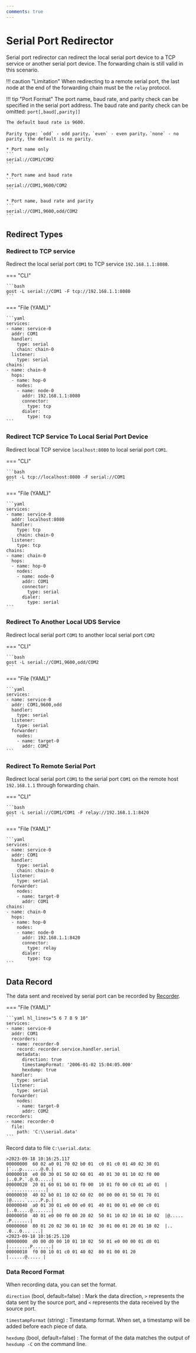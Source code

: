 ```yaml
---
comments: true
---
```


# Serial Port Redirector

Serial port redirector can redirect the local serial port device to a TCP service or another serial port device. The forwarding chain is still valid in this scenario.

!!! caution "Limitation"
	When redirecting to a remote serial port, the last node at the end of the forwarding chain must be the `relay` protocol.

!!! tip "Port Format"
	The port name, baud rate, and parity check can be specified in the serial port address. The baud rate and parity check can be omitted: `port[,baud[,parity]]`

	The default baud rate is 9600.

	Parity type: `odd` - odd parity，`even` - even parity，`none` - no parity, the default is no parity.

	* Port name only
	```
	serial://COM1/COM2
	```

	* Port name and baud rate
	```
	serial://COM1,9600/COM2
	```

	* Port name, baud rate and parity
	```
	serial://COM1,9600,odd/COM2
	```

## Redirect Types

### Redirect to TCP service

Redirect the local serial port `COM1` to TCP service `192.168.1.1:8080`.

=== "CLI"

	```bash
	gost -L serial://COM1 -F tcp://192.168.1.1:8080
	```

=== "File (YAML)"

    ```yaml
	services:
	- name: service-0
	  addr: COM1
	  handler:
		type: serial
		chain: chain-0
	  listener:
		type: serial
	chains:
	- name: chain-0
	  hops:
	  - name: hop-0
	    nodes:
		- name: node-0
		  addr: 192.168.1.1:8080
		  connector:
		    type: tcp
		  dialer:
		    type: tcp
	```

### Redirect TCP Service To Local Serial Port Device

Redirect local TCP service `localhost:8080` to local serial port `COM1`.

=== "CLI"

	```bash
	gost -L tcp://localhost:8080 -F serial://COM1
	```

=== "File (YAML)"

    ```yaml
	services:
	- name: service-0
	  addr: localhost:8080
	  handler:
		type: tcp
		chain: chain-0
	  listener:
		type: tcp
	chains:
	- name: chain-0
	  hops:
	  - name: hop-0
	    nodes:
		- name: node-0
		  addr: COM1
		  connector:
		    type: serial
		  dialer:
		    type: serial
	```

### Redirect To Another Local UDS Service

Redirect local serial port `COM1` to another local serial port `COM2`

=== "CLI"

	```bash
	gost -L serial://COM1,9600,odd/COM2
	```

=== "File (YAML)"

    ```yaml
	services:
	- name: service-0
	  addr: COM1,9600,odd
	  handler:
		type: serial
	  listener:
		type: serial
	  forwarder:
	    nodes:
		- name: target-0
		  addr: COM2
	```

### Redirect To Remote Serial Port

Redirect local serial port `COM1` to the serial port `COM1` on the remote host `192.168.1.1` through forwarding chain. 

=== "CLI"

	```bash
	gost -L serial://COM1/COM1 -F relay://192.168.1.1:8420
	```

=== "File (YAML)"

    ```yaml
	services:
	- name: service-0
	  addr: COM1
	  handler:
		type: serial
		chain: chain-0
	  listener:
		type: serial
	  forwarder:
	    nodes:
		- name: target-0
		  addr: COM1
	chains:
	- name: chain-0
	  hops:
	  - name: hop-0
		nodes:
		- name: node-0
		  addr: 192.168.1.1:8420
		  connector:
			type: relay
		  dialer:
			type: tcp
	```

## Data Record

The data sent and received by serial port can be recorded by [Recorder](/en/concepts/recorder/).

=== "File (YAML)"

    ```yaml hl_lines="5 6 7 8 9 10"
	services:
	- name: service-0
	  addr: COM1
	  recorders:
	  - name: recorder-0
	    record: recorder.service.handler.serial
		metadata:
		  direction: true
		  timestampFormat: '2006-01-02 15:04:05.000'
		  hexdump: true
	  handler:
		type: serial
	  listener:
		type: serial
	  forwarder:
	    nodes:
		- name: target-0
		  addr: COM2
	recorders:
	- name: recorder-0
	  file:
	    path: 'C:\\serial.data'
	```

Record data to file `C:\serial.data`:

```text
>2023-09-18 10:16:25.117
00000000  60 02 a0 01 70 02 b0 01  c0 01 c0 01 40 02 30 01  |`...p.......@.0.|
00000010  e0 00 30 01 50 02 60 01  40 01 30 01 10 02 f0 00  |..0.P.`.@.0.....|
00000020  20 01 60 01 b0 01 f0 00  10 01 f0 00 c0 01 a0 01  | .`.............|
00000030  40 02 b0 01 10 02 60 02  00 00 00 01 50 01 70 01  |@.....`.....P.p.|
00000040  a0 01 30 01 e0 00 e0 01  40 01 00 01 e0 00 c0 01  |..0.....@.......|
00000050  40 01 e0 00 f0 00 20 02  50 01 10 02 10 01 10 02  |@..... .P.......|
00000060  80 01 20 02 30 01 10 02  30 01 00 01 20 01 10 02  |.. .0...0... ...|
<2023-09-18 10:16:25.120
00000000  d0 00 d0 00 10 01 10 02  50 01 e0 00 00 01 d0 01  |........P.......|
00000010  f0 00 10 01 c0 01 40 02  80 01 00 01 20           |......@..... |
```

### Data Record Format

When recording data, you can set the format.

`direction` (bool, default=false)
:    Mark the data direction, `>` represents the data sent by the source port, and `<` represents the data received by the source port.

`timestampFormat` (string)
:    Timestamp format. When set, a timestamp will be added before each piece of data.

`hexdump` (bool, default=false)
:    The format of the data matches the output of `hexdump -C` on the command line.